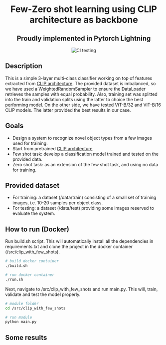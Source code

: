 <div align="center">    
 
# Few-Zero shot learning using CLIP architecture as backbone
## Proudly implemented in Pytorch Lightning

![CI testing](https://github.com/PyTorchLightning/deep-learning-project-template/workflows/CI%20testing/badge.svg?branch=master&event=push)

</div>
 
## Description   
This is a simple 3-layer multi-class classifier working on top of features extracted from [CLIP architecture](https://github.com/openai/CLIP). The provided dataset is imbalanced, so we have used a WeightedRandomSampler to ensure the DataLoader retrieves the samples with equal probability. Also, training set was splitted into the train and validation splits using the latter to choice the best performing model. On the other side, we have tested ViT-B/32 and ViT-B/16 CLIP models. The latter provided the best results in our case.

## Goals
* Design a system to recognize novel object types from a few images used for training.
* Start from pretrained [CLIP architecture](https://github.com/openai/CLIP)
* Few shot task: develop a classification model trained and tested on the provided data.
* Zero shot task: as an extension of the few shot task, and using no data for training.

## Provided dataset
* For training: a dataset (/data/train) consisting of a small set of training images, i.e. 10-20 samples per object class.
* For testing: a dataset (/data/test) providing some images reserved to evaluate the system.

## How to run (Docker)
Run build.sh script. This will automatically install all the dependencies in requirements.txt and clone the project in the docker container (/src/clip_with_few_shots).
```bash
# build docker container  
./build.sh

# run docker container
./run.sh
 ```   
 Next, navigate to /src/clip_with_few_shots and run main.py. This will, train, validate and test the model properly.
 ```bash
# module folder
cd /src/clip_with_few_shots

# run module
python main.py    
```

## Some results 
